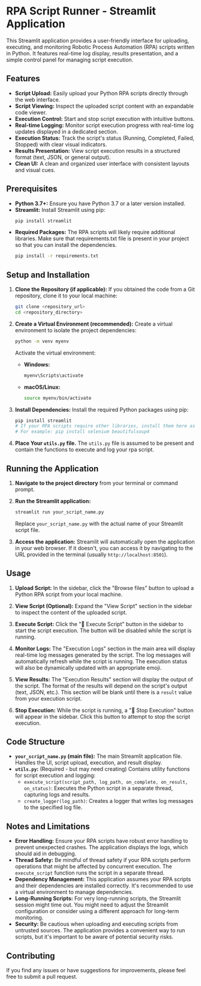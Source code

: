# RPA Script Runner - Streamlit Application

This Streamlit application provides a user-friendly interface for uploading, executing, and monitoring Robotic Process Automation (RPA) scripts written in Python. It features real-time log display, results presentation, and a simple control panel for managing script execution.

## Features

*   **Script Upload:** Easily upload your Python RPA scripts directly through the web interface.
*   **Script Viewing:** Inspect the uploaded script content with an expandable code viewer.
*   **Execution Control:** Start and stop script execution with intuitive buttons.
*   **Real-time Logging:** Monitor script execution progress with real-time log updates displayed in a dedicated section.
*   **Execution Status:** Track the script's status (Running, Completed, Failed, Stopped) with clear visual indicators.
*   **Results Presentation:** View script execution results in a structured format (text, JSON, or general output).
*   **Clean UI:** A clean and organized user interface with consistent layouts and visual cues.

## Prerequisites

*   **Python 3.7+:** Ensure you have Python 3.7 or a later version installed.
*   **Streamlit:** Install Streamlit using pip:
    ```bash
    pip install streamlit
    ```
*   **Required Packages:** The RPA scripts will likely require additional libraries. Make sure that requirements.txt file is present in your project so that you can install the dependencies.
    ```bash
    pip install -r requirements.txt
    ```

## Setup and Installation

1.  **Clone the Repository (if applicable):** If you obtained the code from a Git repository, clone it to your local machine:

    ```bash
    git clone <repository_url>
    cd <repository_directory>
    ```

2.  **Create a Virtual Environment (recommended):** Create a virtual environment to isolate the project dependencies:

    ```bash
    python -m venv myenv
    ```

    Activate the virtual environment:

    *   **Windows:**

        ```bash
        myenv\Scripts\activate
        ```

    *   **macOS/Linux:**

        ```bash
        source myenv/bin/activate
        ```

3.  **Install Dependencies:** Install the required Python packages using pip:

    ```bash
    pip install streamlit
    # If your RPA scripts require other libraries, install them here as well
    # For example: pip install selenium beautifulsoup4
    ```

4.  **Place Your `utils.py` file.**  The `utils.py` file is assumed to be present and contain the functions to execute and log your rpa script.

## Running the Application

1.  **Navigate to the project directory** from your terminal or command prompt.

2.  **Run the Streamlit application:**

    ```bash
    streamlit run your_script_name.py
    ```

    Replace `your_script_name.py` with the actual name of your Streamlit script file.

3.  **Access the application:** Streamlit will automatically open the application in your web browser. If it doesn't, you can access it by navigating to the URL provided in the terminal (usually `http://localhost:8501`).

## Usage

1.  **Upload Script:** In the sidebar, click the "Browse files" button to upload a Python RPA script from your local machine.

2.  **View Script (Optional):** Expand the "View Script" section in the sidebar to inspect the content of the uploaded script.

3.  **Execute Script:** Click the "🚀 Execute Script" button in the sidebar to start the script execution. The button will be disabled while the script is running.

4.  **Monitor Logs:** The "Execution Logs" section in the main area will display real-time log messages generated by the script. The log messages will automatically refresh while the script is running. The execution status will also be dynamically updated with an appropriate emoji.

5.  **View Results:** The "Execution Results" section will display the output of the script. The format of the results will depend on the script's output (text, JSON, etc.).  This section will be blank until there is a `result` value from your execution script.

6.  **Stop Execution:** While the script is running, a "🛑 Stop Execution" button will appear in the sidebar. Click this button to attempt to stop the script execution.

## Code Structure

*   **`your_script_name.py` (main file):** The main Streamlit application file. Handles the UI, script upload, execution, and result display.
*   **`utils.py`:** (Required - but may need creating) Contains utility functions for script execution and logging:
    *   `execute_script(script_path, log_path, on_complete, on_result, on_status)`: Executes the Python script in a separate thread, capturing logs and results.
    *   `create_logger(log_path)`: Creates a logger that writes log messages to the specified log file.

## Notes and Limitations

*   **Error Handling:** Ensure your RPA scripts have robust error handling to prevent unexpected crashes. The application displays the logs, which should aid in debugging.
*   **Thread Safety:** Be mindful of thread safety if your RPA scripts perform operations that might be affected by concurrent execution. The `execute_script` function runs the script in a separate thread.
*   **Dependency Management:** This application assumes your RPA scripts and their dependencies are installed correctly. It's recommended to use a virtual environment to manage dependencies.
*   **Long-Running Scripts:** For very long-running scripts, the Streamlit session might time out. You might need to adjust the Streamlit configuration or consider using a different approach for long-term monitoring.
*   **Security:** Be cautious when uploading and executing scripts from untrusted sources. The application provides a convenient way to run scripts, but it's important to be aware of potential security risks.

## Contributing

If you find any issues or have suggestions for improvements, please feel free to submit a pull request.
